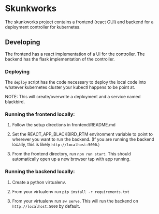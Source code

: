# Skunkworks

The skunkworks project contains a frontend (react GUI) and backend for
a deployment controller for kubernetes.

## Developing

The frontend has a react implementation of a UI for the
controller. The backend has the flask implementation of the
controller.

### Deploying

The `deploy` script has the code necessary to deploy the local code
into whatever kubernetes cluster your kubectl happens to be point at.

NOTE: This will create/overwrite a deployment and a service named blackbird.

### Running the frontend locally:

1. Follow the setup directions in frontend/README.md

2. Set the REACT_APP_BLACKBIRD_RTM environment variable to point to
   wherever you want to run the backend. (If you are running the backend
   locally, this is likely `http://localhost:5000`.)

3. From the frontend directory, run `npm run start`. This should
   automatically open up a new browser tap with app running.

### Running the backend locally:

1. Create a python virtualenv.

2. From your virtualenv run `pip install -r requirements.txt`

3. From your virtualenv run `sw serve`.
   This will run the backend on `http://localhost:5000` by default.
